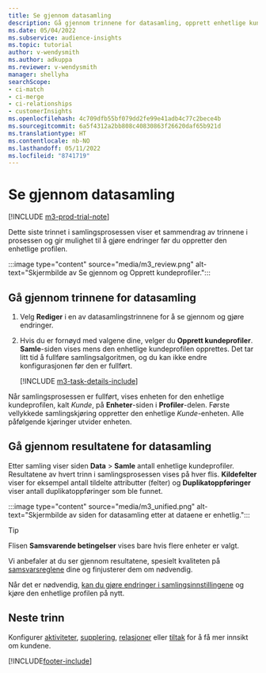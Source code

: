 ```yaml
---
title: Se gjennom datasamling
description: Gå gjennom trinnene for datasamling, opprett enhetlige kundeprofiler og se gjennom resultatene
ms.date: 05/04/2022
ms.subservice: audience-insights
ms.topic: tutorial
author: v-wendysmith
ms.author: adkuppa
ms.reviewer: v-wendysmith
manager: shellyha
searchScope:
- ci-match
- ci-merge
- ci-relationships
- customerInsights
ms.openlocfilehash: 4c709dfb55bf079dd2fe99e41adb4c77c2bece4b
ms.sourcegitcommit: 6a5f4312a2bb808c40830863f26620daf65b921d
ms.translationtype: HT
ms.contentlocale: nb-NO
ms.lasthandoff: 05/11/2022
ms.locfileid: "8741719"
---
```

# <a name="review-data-unification"></a>Se gjennom datasamling

[!INCLUDE [m3-prod-trial-note](includes/m3-prod-trial-note.md)]

Dette siste trinnet i samlingsprosessen viser et sammendrag av trinnene i prosessen og gir mulighet til å gjøre endringer før du oppretter den enhetlige profilen.

:::image type="content" source="media/m3_review.png" alt-text="Skjermbilde av Se gjennom og Opprett kundeprofiler.":::

## <a name="review-the-data-unification-steps"></a>Gå gjennom trinnene for datasamling

1. Velg **Rediger** i en av datasamlingstrinnene for å se gjennom og gjøre endringer.

1. Hvis du er fornøyd med valgene dine, velger du **Opprett kundeprofiler**. **Samle**-siden vises mens den enhetlige kundeprofilen opprettes. Det tar litt tid å fullføre samlingsalgoritmen, og du kan ikke endre konfigurasjonen før den er fullført.

   [!INCLUDE [m3-task-details-include](includes/m3-task-details.md)]

Når samlingsprosessen er fullført, vises enheten for den enhetlige kundeprofilen, kalt *Kunde*, på **Enheter**-siden i **Profiler**-delen. Første vellykkede samlingskjøring oppretter den enhetlige *Kunde*-enheten. Alle påfølgende kjøringer utvider enheten.

## <a name="review-the-results-of-data-unification"></a>Gå gjennom resultatene for datasamling

Etter samling viser siden **Data** > **Samle** antall enhetlige kundeprofiler. Resultatene av hvert trinn i samlingsprosessen vises på hver flis. **Kildefelter** viser for eksempel antall tildelte attributter (felter) og **Duplikatoppføringer** viser antall duplikatoppføringer som ble funnet.

:::image type="content" source="media/m3_unified.png" alt-text="Skjermbilde av siden for datasamling etter at dataene er enhetlig.":::

> [!TIP]
> Flisen **Samsvarende betingelser** vises bare hvis flere enheter er valgt.

Vi anbefaler at du ser gjennom resultatene, spesielt kvaliteten på [samsvarsreglene](data-unification-update.md#manage-match-rules) dine og finjusterer dem om nødvendig.

Når det er nødvendig, [kan du gjøre endringer i samlingsinnstillingene](data-unification-update.md) og kjøre den enhetlige profilen på nytt.

## <a name="next-step"></a>Neste trinn

Konfigurer [aktiviteter](activities.md), [supplering](enrichment-hub.md), [relasjoner](relationships.md) eller [tiltak](measures.md) for å få mer innsikt om kundene.

[!INCLUDE[footer-include](includes/footer-banner.md)]
